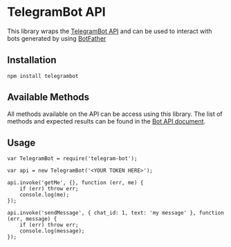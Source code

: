 # TelegramBot API

This library wraps the [TelegramBot API](https://core.telegram.org/bots) and can be used to interact with bots generated by using [BotFather](https://core.telegram.org/bots#botfather)

## Installation

``` nodejs
npm install telegrambot
```

## Available Methods

All methods available on the API can be access using this library. The list of methods and expected results can be found in the [Bot API document](https://core.telegram.org/bots/api).

## Usage

``` nodejs
var TelegramBot = require('telegram-bot');

var api = new TelegramBot('<YOUR TOKEN HERE>');

api.invoke('getMe', {}, function (err, me) {
    if (err) throw err;
    console.log(me);
});

api.invoke('sendMessage', { chat_id: 1, text: 'my message' }, function (err, message) {
    if (err) throw err;
    console.log(message);
});